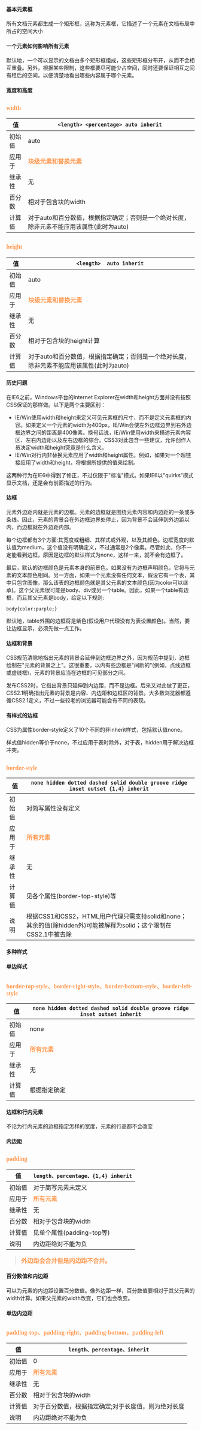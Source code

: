#### 基本元素框 ####

所有文档元素都生成一个矩形框，这称为元素框，它描述了一个元素在文档布局中所占的空间大小

#### 一个元素如何影响所有元素 ####
默认地，一个可以显示的文档由多个矩形框组成，这些矩形框分布开，从而不会相互重叠。另外，根据某些限制，这些框要尽可能少占空间，同时还要保证相互之间有租后的空间，以便清楚地看出哪些内容属于哪个元素。

#### 宽度和高度 ####
## <font color="#ff995" face="微软雅黑" size="3">**width**</font> ##

| 值 | `<length> <percentage> auto inherit` |
| ------ | ------ |
| 初始值 | auto |
| 应用于 | <font color="#ff995" face="微软雅黑" size="3">**块级元素和替换元素**</font> |
| 继承性 | 无 |
| 百分数 | 相对于包含块的width |
| 计算值 | 对于auto和百分数值，根据指定确定；否则是一个绝对长度，除非元素不能应用该属性(此时为auto)|

## <font color="#ff995" face="微软雅黑" size="3">**height**</font> ##

| 值 | `<length>  auto inherit` |
| ------ | ------ |
| 初始值 | auto |
| 应用于 | <font color="#ff995" face="微软雅黑" size="3">**块级元素和替换元素**</font> |
| 继承性 | 无 |
| 百分数 | 相对于包含块的height计算 |
| 计算值 | 对于auto和百分数值，根据指定确定；否则是一个绝对长度，除非元素不能应用该属性(此时为auto)|


#### 历史问题 ####
在IE6之前，Windows平台的Internet Explorer在width和height方面并没有按照CSS保证的那样做。以下是两个主要区别：

- IE/Win使用width和height来定义可见元素框的尺寸，而不是定义元素框的内容。如果定义一个元素的width为400px，IE/Win会使左外边框边界到右外边框边界之间的距离是400像素。换句话说，IE/Win使用width来描述元素内容区、左右内边距以及左右边框的综合。CSS3对此包含一些建议，允许创作人员决定width和height究竟是什么含义。
- IE/Win对行内非替换元素应用了width和height属性。例如，如果对一个超链接应用了width和height，将根据所提供的值来绘制。

这两种行为在IE6中得到了修正，不过仅限于"标准"模式。如果IE6以"quirks"模式显示文档，还是会有前面描述的行为。

#### 边框 ####
元素外边距内就是元素的边框。元素的边框就是围绕元素内容和内边距的一条或多条线。因此，元素的背景会在外边框边界处停止，因为背景不会延伸到外边距以内，而边框就在外边距内部。

每个边框都有3个方面:其宽度或粗细、其样式或外观，以及其颜色。边框宽度的默认值为medium，这个值没有明确定义，不过通常是2个像素。尽管如此，你不一定能看到边框，原因是边框的默认样式为none，这样一来，就不会有边框了。


最后，默认的边框颜色是元素本身的前景色。如果没有为边框声明颜色，它将与元素的文本颜色相同。另一方面，如果一个元素没有任何文本，假设它有一个表，其中只包含图像，那么该表的边框颜色就是其父元素的文本颜色(因为color可以继承)。这个父元素很可能是body、div或另一个table。因此，如果一个table有边框，而且其父元素是body，给定以下规则:

    body{color:purple;}

默认地，table外围的边框将是紫色(假设用户代理没有为表设置颜色)。当然，要让边框显示，必须先做一点工作。

#### 边框和背景 ####
CSS规范清除地指出元素的背景会延伸到边框边界之外，因为规范中提到，边框绘制在"元素的背景之上"。这很重要，以内有些边框是"间断的"(例如，点线边框或虚线框)，元素的背景应当在边框的可见部分之间。

发布CSS2时，它指出背景只延伸到内边距，而不是边框。后来又对此做了更正，CSS2.1明确指出元素的背景是内容、内边距和边框区的背景。大多数浏览器都遵循CSS2.1定义，不过一些较老的浏览器可能会有不同的表现。

#### 有样式的边框 ####
CSS为属性border-style定义了10个不同的非inherit样式，包括默认值none。

样式值hidden等价于none，不过应用于表时除外，对于表，hidden用于解决边框冲突。

## <font color="#ff995" face="微软雅黑" size="3">**border-style**</font> ##

| 值 | `none hidden dotted dashed solid double groove ridge inset outset {1,4} inherit` |
| ------ | ------ |
| 初始值 | 对简写属性没有定义 |
| 应用于 | <font color="#ff995" face="微软雅黑" size="3">**所有元素**</font> |
| 继承性 | 无 |
| 计算值 | 见各个属性(border-top-style)等|
| 说明 | 根据CSS1和CSS2，HTML用户代理只需支持solid和none；其余的值(除hidden外)可能被解释为solid；这个限制在CSS2.1中被去除|

#### 多种样式 ####

#### 单边样式 ####
## <font color="#ff995" face="微软雅黑" size="3">**border-top-style、border-right-style、border-bottom-style、border-left-style**</font> ##
| 值 | `none hidden dotted dashed solid double groove ridge inset outset inherit` |
| ------ | ------ |
| 初始值 | none |
| 应用于 | <font color="#ff995" face="微软雅黑" size="3">**所有元素**</font> |
| 继承性 | 无 |
| 计算值 | 根据指定确定|

#### 边框和行内元素 ####
不论为行内元素的边框指定怎样的宽度，元素的行高都不会改变

#### 内边距 ####
## <font color="#ff995" face="微软雅黑" size="3">**padding**</font> ##
| 值 | `length、percentage、{1,4} inherit` |
| ------ | ------ |
| 初始值 | 对于简写元素未定义 |
| 应用于 | <font color="#ff995" face="微软雅黑" size="3">**所有元素**</font> |
| 继承性 | 无 |
| 百分数 | 相对于包含块的width|
| 计算值 | 见单个属性(padding-top等)|
| 说明 | 内边距绝对不能为负|

><font color="#ff995" face="微软雅黑" size="3">**外边距会合并但是内边距不合并。**</font>
#### 百分数值和内边距 ####
可以为元素的内边距设置百分数值。像外边距一样，百分数值要相对于其父元素的width计算。如果父元素的width改变，它们也会改变。


#### 单边内边距 ####
## <font color="#ff995" face="微软雅黑" size="3">**padding-top、padding-right、padding-bottom、padding-left**</font> ##
| 值 | `length、percentage、inherit` |
| ------ | ------ |
| 初始值 | 0 |
| 应用于 | <font color="#ff995" face="微软雅黑" size="3">**所有元素**</font> |
| 继承性 | 无 |
| 百分数 | 相对于包含块的width|
| 计算值 | 对于百分数值，根据指定确定;对于长度值，则为绝对长度|
| 说明 | 内边距绝对不能为负|
